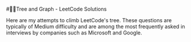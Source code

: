 #🌳🌐Tree and Graph - LeetCode Solutions

Here are my attempts to climb LeetCode's tree. These questions are typically of Medium difficulty and are among the most frequently asked in interviews by companies such as Microsoft and Google.
